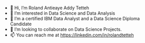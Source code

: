 - 👋 Hi, I’m Roland Antieaye Addy Tetteh
- 👀 I’m interested in Data Science and Data Analysis
- 🌱 I’m a certified IBM Data Analyst and a Data Science Diploma Candidate
- 💞️ I’m looking to collaborate on Data Science Projects.
- 📫 You can reach me at https://linkedin.com/in/rolandtetteh

<!---
Roland-Addy/Roland-Addy is a ✨ special ✨ repository because its `README.md` (this file) appears on your GitHub profile.
You can click the Preview link to take a look at your changes.
--->
